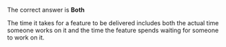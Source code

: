 The correct answer is **Both**

The time it takes for a feature to be delivered includes both the actual time someone works on it and the time the feature spends waiting for someone to work on it.
